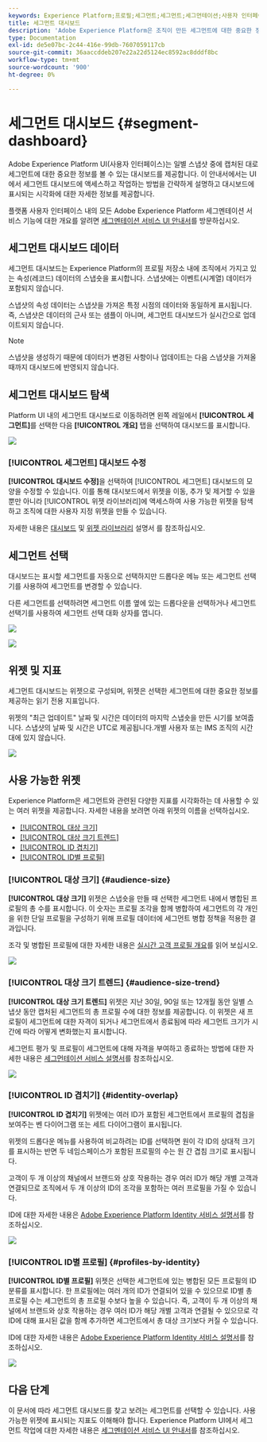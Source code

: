 ```yaml
---
keywords: Experience Platform;프로필;세그먼트;세그먼트;세그먼테이션;사용자 인터페이스;UI;사용자 지정;세그먼트 대시보드;대시보드
title: 세그먼트 대시보드
description: 'Adobe Experience Platform은 조직이 만든 세그먼트에 대한 중요한 정보를 볼 수 있는 대시보드를 제공합니다. '
type: Documentation
exl-id: de5e07bc-2c44-416e-99db-7607059117cb
source-git-commit: 36aaccddeb207e22a22d5124ec8592ac8dddf8bc
workflow-type: tm+mt
source-wordcount: '900'
ht-degree: 0%

---
```


# 세그먼트 대시보드 {#segment-dashboard}

Adobe Experience Platform UI(사용자 인터페이스)는 일별 스냅샷 중에 캡처된 대로 세그먼트에 대한 중요한 정보를 볼 수 있는 대시보드를 제공합니다. 이 안내서에서는 UI에서 세그먼트 대시보드에 액세스하고 작업하는 방법을 간략하게 설명하고 대시보드에 표시되는 시각화에 대한 자세한 정보를 제공합니다.

플랫폼 사용자 인터페이스 내의 모든 Adobe Experience Platform 세그멘테이션 서비스 기능에 대한 개요를 알려면 [세그멘테이션 서비스 UI 안내서](../../segmentation/ui/overview.md)를 방문하십시오.

## 세그먼트 대시보드 데이터

세그먼트 대시보드는 Experience Platform의 프로필 저장소 내에 조직에서 가지고 있는 속성(레코드) 데이터의 스냅숏을 표시합니다. 스냅샷에는 이벤트(시계열) 데이터가 포함되지 않습니다.

스냅샷의 속성 데이터는 스냅샷을 가져온 특정 시점의 데이터와 동일하게 표시됩니다. 즉, 스냅샷은 데이터의 근사 또는 샘플이 아니며, 세그먼트 대시보드가 실시간으로 업데이트되지 않습니다.

>[!NOTE]
>
>스냅샷을 생성하기 때문에 데이터가 변경된 사항이나 업데이트는 다음 스냅샷을 가져올 때까지 대시보드에 반영되지 않습니다.

## 세그먼트 대시보드 탐색

Platform UI 내의 세그먼트 대시보드로 이동하려면 왼쪽 레일에서 **[!UICONTROL 세그먼트]**&#x200B;를 선택한 다음 **[!UICONTROL 개요]** 탭을 선택하여 대시보드를 표시합니다.

![](../images/segments/dashboard-overview.png)

### [!UICONTROL 세그먼트] 대시보드 수정

**[!UICONTROL 대시보드 수정]**&#x200B;을 선택하여 [!UICONTROL 세그먼트] 대시보드의 모양을 수정할 수 있습니다. 이를 통해 대시보드에서 위젯을 이동, 추가 및 제거할 수 있을 뿐만 아니라 [!UICONTROL 위젯 라이브러리]에 액세스하여 사용 가능한 위젯을 탐색하고 조직에 대한 사용자 지정 위젯을 만들 수 있습니다.

자세한 내용은 [대시보드](../modify.md) 및 [위젯 라이브러리](../widget-library.md) 설명서 를 참조하십시오.

## 세그먼트 선택

대시보드는 표시할 세그먼트를 자동으로 선택하지만 드롭다운 메뉴 또는 세그먼트 선택기를 사용하여 세그먼트를 변경할 수 있습니다.

다른 세그먼트를 선택하려면 세그먼트 이름 옆에 있는 드롭다운을 선택하거나 세그먼트 선택기를 사용하여 세그먼트 선택 대화 상자를 엽니다.

![](../images/segments/change-segment.png)

![](../images/segments/select-segment-dialog.png)

## 위젯 및 지표

세그먼트 대시보드는 위젯으로 구성되며, 위젯은 선택한 세그먼트에 대한 중요한 정보를 제공하는 읽기 전용 지표입니다.

위젯의 &quot;최근 업데이트&quot; 날짜 및 시간은 데이터의 마지막 스냅숏을 만든 시기를 보여줍니다. 스냅샷의 날짜 및 시간은 UTC로 제공됩니다.개별 사용자 또는 IMS 조직의 시간대에 있지 않습니다.

![](../images/segments/widget-timestamp.png)

## 사용 가능한 위젯

Experience Platform은 세그먼트와 관련된 다양한 지표를 시각화하는 데 사용할 수 있는 여러 위젯을 제공합니다. 자세한 내용을 보려면 아래 위젯의 이름을 선택하십시오.

* [[!UICONTROL 대상 크기]](#audience-size)
* [[!UICONTROL 대상 크기 트렌드]](#audience-size-trend)
* [[!UICONTROL ID 겹치기]](#identity-overlap)
* [[!UICONTROL ID별 프로필]](#profiles-by-identity)

### [!UICONTROL 대상 크기] {#audience-size}

**[!UICONTROL 대상 크기]** 위젯은 스냅숏을 만들 때 선택한 세그먼트 내에서 병합된 프로필의 총 수를 표시합니다. 이 숫자는 프로필 조각을 함께 병합하여 세그먼트의 각 개인을 위한 단일 프로필을 구성하기 위해 프로필 데이터에 세그먼트 병합 정책을 적용한 결과입니다.

조각 및 병합된 프로필에 대한 자세한 내용은 [실시간 고객 프로필 개요](../../profile/home.md)를 읽어 보십시오.

![](../images/segments/audience-size.png)

### [!UICONTROL 대상 크기 트렌드] {#audience-size-trend}

**[!UICONTROL 대상 크기 트렌드]** 위젯은 지난 30일, 90일 또는 12개월 동안 일별 스냅샷 동안 캡처된 세그먼트의 총 프로필 수에 대한 정보를 제공합니다. 이 위젯은 새 프로필이 세그먼트에 대한 자격이 되거나 세그먼트에서 종료됨에 따라 세그먼트 크기가 시간에 따라 어떻게 변화했는지 표시합니다.

세그먼트 평가 및 프로필이 세그먼트에 대해 자격을 부여하고 종료하는 방법에 대한 자세한 내용은 [세그먼테이션 서비스 설명서](../../segmentation/home.md)를 참조하십시오.

![](../images/segments/audience-size-trend.png)

### [!UICONTROL ID 겹치기] {#identity-overlap}

**[!UICONTROL ID 겹치기]** 위젯에는 여러 ID가 포함된 세그먼트에서 프로필의 겹침을 보여주는 벤 다이어그램 또는 세트 다이어그램이 표시됩니다.

위젯의 드롭다운 메뉴를 사용하여 비교하려는 ID를 선택하면 원이 각 ID의 상대적 크기를 표시하는 반면 두 네임스페이스가 포함된 프로필의 수는 원 간 겹침 크기로 표시됩니다.

고객이 두 개 이상의 채널에서 브랜드와 상호 작용하는 경우 여러 ID가 해당 개별 고객과 연결되므로 조직에서 두 개 이상의 ID의 조각을 포함하는 여러 프로필을 가질 수 있습니다.

ID에 대한 자세한 내용은 [Adobe Experience Platform Identity 서비스 설명서](../../identity-service/home.md)를 참조하십시오.

![](../images/segments/identity-overlap.png)

### [!UICONTROL ID별 프로필] {#profiles-by-identity}

**[!UICONTROL ID별 프로필]** 위젯은 선택한 세그먼트에 있는 병합된 모든 프로필의 ID 분류를 표시합니다. 한 프로필에는 여러 개의 ID가 연결되어 있을 수 있으므로 ID별 총 프로필 수는 세그먼트의 총 프로필 수보다 높을 수 있습니다. 즉, 고객이 두 개 이상의 채널에서 브랜드와 상호 작용하는 경우 여러 ID가 해당 개별 고객과 연결될 수 있으므로 각 ID에 대해 표시된 값을 함께 추가하면 세그먼트에서 총 대상 크기보다 커질 수 있습니다.

ID에 대한 자세한 내용은 [Adobe Experience Platform Identity 서비스 설명서](../../identity-service/home.md)를 참조하십시오.

![](../images/segments/profiles-by-identity.png)

## 다음 단계

이 문서에 따라 세그먼트 대시보드를 찾고 보려는 세그먼트를 선택할 수 있습니다. 사용 가능한 위젯에 표시되는 지표도 이해해야 합니다. Experience Platform UI에서 세그먼트 작업에 대한 자세한 내용은 [세그멘테이션 서비스 UI 안내서](../../segmentation/ui/overview.md)를 참조하십시오.
